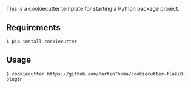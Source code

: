 This is a cookiecutter template for starting a Python package project.

## Requirements

```
$ pip install cookiecutter
```

## Usage

```
$ cookiecutter https://github.com/MartinThoma/cookiecutter-flake8-plugin
```
